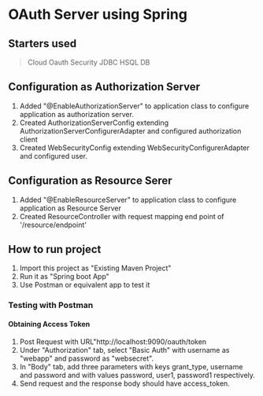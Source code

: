# OAuth Server using Spring

## Starters used
> Cloud Oauth
> Security
> JDBC
> HSQL DB

## Configuration as Authorization Server
1. Added  "@EnableAuthorizationServer" to application class to configure application as authorization server.
2. Created AuthorizationServerConfig  extending AuthorizationServerConfigurerAdapter and configured authorization client
3. Created WebSecurityConfig extending WebSecurityConfigurerAdapter and configured user.

## Configuration as Resource Serer
1. Added "@EnableResourceServer" to application class to configure application as Resource Server
2. Created ResourceController with request mapping end point of '/resource/endpoint'

## How to run project
1. Import this project as "Existing Maven Project"
2. Run it as "Spring boot App"
3. Use Postman or equivalent app to test it

### Testing with Postman
#### Obtaining Access Token
1. Post Request with URL"http://localhost:9090/oauth/token
2. Under "Authorization" tab, select "Basic Auth" with username as "webapp" and password as "websecret".
3. In "Body" tab, add three parameters with keys grant_type, username and password and with values password, user1, password1 respectively.
4. Send request and the response body should have access_token.
